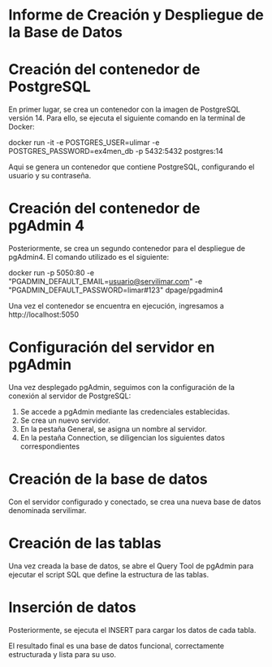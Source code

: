 # Informe de Creación y Despliegue de la Base de Datos

# Creación del contenedor de PostgreSQL

En primer lugar, se crea un contenedor con la imagen de PostgreSQL versión 14.
Para ello, se ejecuta el siguiente comando en la terminal de Docker:

docker run -it -e POSTGRES_USER=ulimar -e POSTGRES_PASSWORD=ex4men_db -p 5432:5432 postgres:14

Aqui se genera un contenedor que contiene PostgreSQL, configurando el usuario y su contraseña.

# Creación del contenedor de pgAdmin 4

Posteriormente, se crea un segundo contenedor para el despliegue de pgAdmin4.
El comando utilizado es el siguiente:

docker run -p 5050:80 -e "PGADMIN_DEFAULT_EMAIL=usuario@servilimar.com" -e "PGADMIN_DEFAULT_PASSWORD=limar#123" dpage/pgadmin4

Una vez el contenedor se encuentra en ejecución, ingresamos a http://localhost:5050


# Configuración del servidor en pgAdmin

Una vez desplegado pgAdmin, seguimos con la configuración de la conexión al servidor de PostgreSQL:

1. Se accede a pgAdmin mediante las credenciales establecidas.
2. Se crea un nuevo servidor.
3. En la pestaña General, se asigna un nombre al servidor.
4. En la pestaña Connection, se diligencian los siguientes datos correspondientes


# Creación de la base de datos

Con el servidor configurado y conectado, se crea una nueva base de datos denominada servilimar.


# Creación de las tablas

Una vez creada la base de datos, se abre el Query Tool de pgAdmin para ejecutar el script SQL que define la estructura de las tablas.


# Inserción de datos

Posteriormente, se ejecuta el INSERT para cargar los datos de cada tabla.


El resultado final es una base de datos funcional, correctamente estructurada y lista para su uso.
